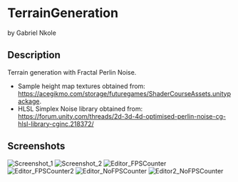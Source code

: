 # TerrainGeneration
by Gabriel Nkole

## Description
Terrain generation with Fractal Perlin Noise.
- Sample height map textures obtained from: https://acegikmo.com/storage/futuregames/ShaderCourseAssets.unitypackage.
- HLSL Simplex Noise library obtained from: https://forum.unity.com/threads/2d-3d-4d-optimised-perlin-noise-cg-hlsl-library-cginc.218372/  

## Screenshots
![Screenshot_1](https://github.com/gabriel-nkole/TerrainGeneration/assets/101514971/02ea50b7-4c82-4057-9c45-86bb097e1208)
![Screenshot_2](https://github.com/gabriel-nkole/TerrainGeneration/assets/101514971/40470258-428f-4707-b17a-d76830cd3e4f)
![Editor_FPSCounter](https://github.com/gabriel-nkole/TerrainGeneration/assets/101514971/f40b20f7-e932-4f4d-95b3-125158eb140f)
![Editor_FPSCounter2](https://github.com/gabriel-nkole/TerrainGeneration/assets/101514971/0550279d-436f-4b75-9902-9ee07cc20056)
![Editor_NoFPSCounter](https://github.com/gabriel-nkole/TerrainGeneration/assets/101514971/3a1389bb-84a5-48a5-ac95-d631a4434fb2)
![Editor2_NoFPSCounter](https://github.com/gabriel-nkole/TerrainGeneration/assets/101514971/d806b043-f609-4040-979e-21bb4a2c10f1)

